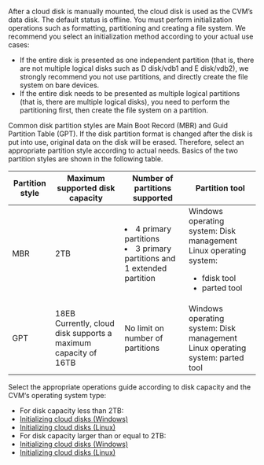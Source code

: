 After a cloud disk is manually mounted, the cloud disk is used as the CVM’s data disk. The default status is offline. You must perform initialization operations such as formatting, partitioning and creating a file system. We recommend you select an initialization method according to your actual use cases:
- If the entire disk is presented as one independent partition (that is, there are not multiple logical disks such as D disk/vdb1 and E disk/vdb2), we strongly recommend you not use partitions, and directly create the file system on bare devices.
- If the entire disk needs to be presented as multiple logical partitions (that is, there are multiple logical disks), you need to perform the partitioning first, then create the file system on a partition. 

Common disk partition styles are Main Boot Record (MBR) and Guid Partition Table (GPT). If the disk partition format is changed after the disk is put into use, original data on the disk will be erased. Therefore, select an appropriate partition style according to actual needs.
Basics of the two partition styles are shown in the following table.

| Partition style | Maximum supported disk capacity | Number of partitions supported | Partition tool |
|---------|---------|---------|---------|
|MBR | 2TB |<li>4 primary partitions</li><li>3 primary partitions and 1 extended partition</li>|Windows operating system: Disk management</br>Linux operating system:<ul><li>fdisk tool</li><li>parted tool</li></ul> |
|GPT | 18EB</br>Currently, cloud disk supports a maximum capacity of 16TB | No limit on number of partitions | Windows operating system: Disk management</br>Linux operating system: parted tool|

Select the appropriate operations guide according to disk capacity and the CVM‘s operating system type:
- For disk capacity less than 2TB:
 - [Initializing cloud disks (Windows)](https://intl.cloud.tencent.com/document/product/362/31597#initializing-cloud-disks-(windows))
 - [Initializing cloud disks (Linux)](https://intl.cloud.tencent.com/document/product/362/31597#initializing-cloud-disks-(linux))
- For disk capacity larger than or equal to 2TB:
 - [Initializing cloud disks (Windows)](https://intl.cloud.tencent.com/document/product/362/31598#initializing-cloud-disks-(windows))
 - [Initializing cloud disks (Linux)](https://intl.cloud.tencent.com/document/product/362/31598#initializing-cloud-disks-(linux))









